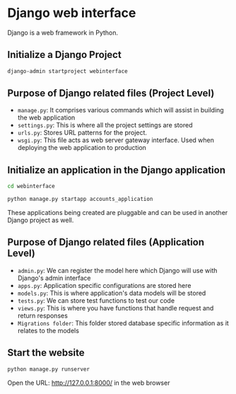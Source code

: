 # Django web interface
Django is a web framework in Python. 

## Initialize a Django Project

```bash
django-admin startproject webinterface
```

## Purpose of Django related files (Project Level)

- `manage.py`: It comprises various commands which will assist in building the web application
- `settings.py`: This is where all the project settings are stored
- `urls.py`: Stores URL patterns for the project.
- `wsgi.py`: This file acts as web server gateway interface. Used when deploying the web application to production

## Initialize an application in the  Django application

```bash
cd webinterface
```

```bash
python manage.py startapp accounts_application
```
These applications being created are pluggable and can be used in another Django project as well.

## Purpose of Django related files (Application Level)

- `admin.py`: We can register the model here which Django will use with Django's admin interface
- `apps.py`: Application specific configurations are stored here
- `models.py`: This is where application's data models will be stored
- `tests.py`: We can store test functions to test our code
- `views.py`: This is where you have functions that handle request and return responses
- `Migrations folder`: This folder stored database specific information as it relates to the models

## Start the website 

```bash
python manage.py runserver
```

Open the URL: http://127.0.0.1:8000/ in the web browser

